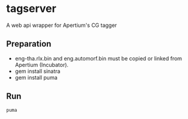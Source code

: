 tagserver
=========

A web api wrapper for Apertium's CG tagger

Preparation
-----------
* eng-tha.rlx.bin and eng.automorf.bin must be copied or linked from Apertium (Incubator).
* gem install sinatra
* gem install puma

Run
---
    puma
